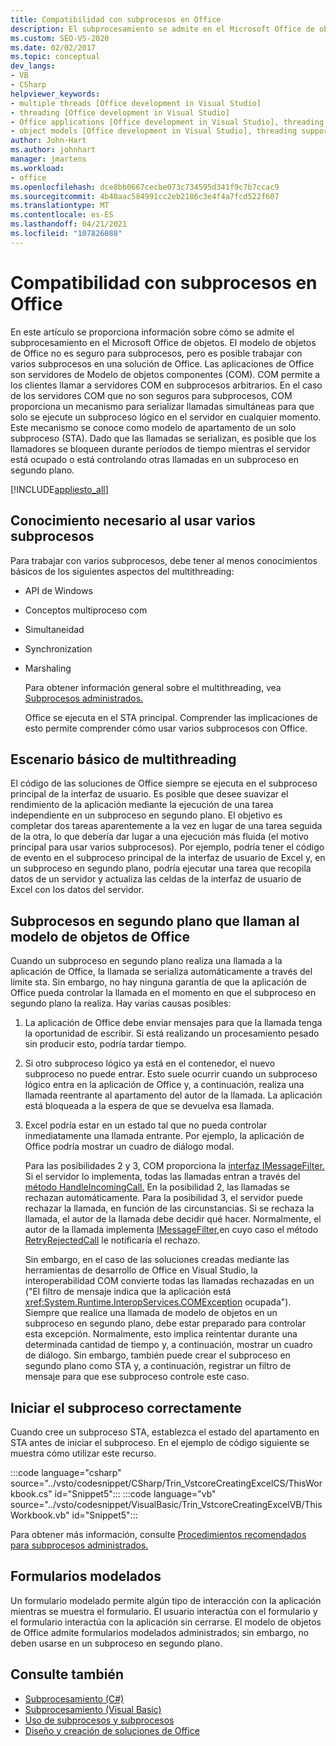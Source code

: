```yaml
---
title: Compatibilidad con subprocesos en Office
description: El subprocesamiento se admite en el Microsoft Office de objetos. El modelo de objetos de Office no es seguro para subprocesos, pero puede trabajar con varios subprocesos en una solución de Office.
ms.custom: SEO-VS-2020
ms.date: 02/02/2017
ms.topic: conceptual
dev_langs:
- VB
- CSharp
helpviewer_keywords:
- multiple threads [Office development in Visual Studio]
- threading [Office development in Visual Studio]
- Office applications [Office development in Visual Studio], threading support
- object models [Office development in Visual Studio], threading support
author: John-Hart
ms.author: johnhart
manager: jmartens
ms.workload:
- office
ms.openlocfilehash: dce8bb0667cecbe073c734595d341f9c7b7ccac9
ms.sourcegitcommit: 4b40aac584991cc2eb2186c3e4f4a7fcd522f607
ms.translationtype: MT
ms.contentlocale: es-ES
ms.lasthandoff: 04/21/2021
ms.locfileid: "107826088"
---
```

# <a name="threading-support-in-office"></a>Compatibilidad con subprocesos en Office
  En este artículo se proporciona información sobre cómo se admite el subprocesamiento en el Microsoft Office de objetos. El modelo de objetos de Office no es seguro para subprocesos, pero es posible trabajar con varios subprocesos en una solución de Office. Las aplicaciones de Office son servidores de Modelo de objetos componentes (COM). COM permite a los clientes llamar a servidores COM en subprocesos arbitrarios. En el caso de los servidores COM que no son seguros para subprocesos, COM proporciona un mecanismo para serializar llamadas simultáneas para que solo se ejecute un subproceso lógico en el servidor en cualquier momento. Este mecanismo se conoce como modelo de apartamento de un solo subproceso (STA). Dado que las llamadas se serializan, es posible que los llamadores se bloqueen durante períodos de tiempo mientras el servidor está ocupado o está controlando otras llamadas en un subproceso en segundo plano.

 [!INCLUDE[appliesto_all](../vsto/includes/appliesto-all-md.md)]

## <a name="knowledge-required-when-using-multiple-threads"></a>Conocimiento necesario al usar varios subprocesos
 Para trabajar con varios subprocesos, debe tener al menos conocimientos básicos de los siguientes aspectos del multithreading:

- API de Windows

- Conceptos multiproceso com

- Simultaneidad

- Synchronization

- Marshaling

  Para obtener información general sobre el multithreading, vea [Subprocesos administrados.](/dotnet/standard/threading/)

  Office se ejecuta en el STA principal. Comprender las implicaciones de esto permite comprender cómo usar varios subprocesos con Office.

## <a name="basic-multithreading-scenario"></a>Escenario básico de multithreading
 El código de las soluciones de Office siempre se ejecuta en el subproceso principal de la interfaz de usuario. Es posible que desee suavizar el rendimiento de la aplicación mediante la ejecución de una tarea independiente en un subproceso en segundo plano. El objetivo es completar dos tareas aparentemente a la vez en lugar de una tarea seguida de la otra, lo que debería dar lugar a una ejecución más fluida (el motivo principal para usar varios subprocesos). Por ejemplo, podría tener el código de evento en el subproceso principal de la interfaz de usuario de Excel y, en un subproceso en segundo plano, podría ejecutar una tarea que recopila datos de un servidor y actualiza las celdas de la interfaz de usuario de Excel con los datos del servidor.

## <a name="background-threads-that-call-into-the-office-object-model"></a>Subprocesos en segundo plano que llaman al modelo de objetos de Office
 Cuando un subproceso en segundo plano realiza una llamada a la aplicación de Office, la llamada se serializa automáticamente a través del límite sta. Sin embargo, no hay ninguna garantía de que la aplicación de Office pueda controlar la llamada en el momento en que el subproceso en segundo plano la realiza. Hay varias causas posibles:

1. La aplicación de Office debe enviar mensajes para que la llamada tenga la oportunidad de escribir. Si está realizando un procesamiento pesado sin producir esto, podría tardar tiempo.

2. Si otro subproceso lógico ya está en el contenedor, el nuevo subproceso no puede entrar. Esto suele ocurrir cuando un subproceso lógico entra en la aplicación de Office y, a continuación, realiza una llamada reentrante al apartamento del autor de la llamada. La aplicación está bloqueada a la espera de que se devuelva esa llamada.

3. Excel podría estar en un estado tal que no pueda controlar inmediatamente una llamada entrante. Por ejemplo, la aplicación de Office podría mostrar un cuadro de diálogo modal.

   Para las posibilidades 2 y 3, COM proporciona la [interfaz IMessageFilter.](/windows/desktop/api/objidl/nn-objidl-imessagefilter) Si el servidor lo implementa, todas las llamadas entran a través del [método HandleIncomingCall.](/windows/desktop/api/objidl/nf-objidl-imessagefilter-handleincomingcall) En la posibilidad 2, las llamadas se rechazan automáticamente. Para la posibilidad 3, el servidor puede rechazar la llamada, en función de las circunstancias. Si se rechaza la llamada, el autor de la llamada debe decidir qué hacer. Normalmente, el autor de la llamada implementa [IMessageFilter,](/windows/desktop/api/objidl/nn-objidl-imessagefilter)en cuyo caso el método [RetryRejectedCall](/windows/desktop/api/objidl/nf-objidl-imessagefilter-retryrejectedcall) le notificaría el rechazo.

   Sin embargo, en el caso de las soluciones creadas mediante las herramientas de desarrollo de Office en Visual Studio, la interoperabilidad COM convierte todas las llamadas rechazadas en un ("El filtro de mensaje indica que la aplicación está <xref:System.Runtime.InteropServices.COMException> ocupada"). Siempre que realice una llamada de modelo de objetos en un subproceso en segundo plano, debe estar preparado para controlar esta excepción. Normalmente, esto implica reintentar durante una determinada cantidad de tiempo y, a continuación, mostrar un cuadro de diálogo. Sin embargo, también puede crear el subproceso en segundo plano como STA y, a continuación, registrar un filtro de mensaje para que ese subproceso controle este caso.

## <a name="start-the-thread-correctly"></a>Iniciar el subproceso correctamente
 Cuando cree un subproceso STA, establezca el estado del apartamento en STA antes de iniciar el subproceso. En el ejemplo de código siguiente se muestra cómo utilizar este recurso.

 :::code language="csharp" source="../vsto/codesnippet/CSharp/Trin_VstcoreCreatingExcelCS/ThisWorkbook.cs" id="Snippet5":::
 :::code language="vb" source="../vsto/codesnippet/VisualBasic/Trin_VstcoreCreatingExcelVB/ThisWorkbook.vb" id="Snippet5":::

 Para obtener más información, consulte [Procedimientos recomendados para subprocesos administrados.](/dotnet/standard/threading/managed-threading-best-practices)

## <a name="modeless-forms"></a>Formularios modelados
 Un formulario modelado permite algún tipo de interacción con la aplicación mientras se muestra el formulario. El usuario interactúa con el formulario y el formulario interactúa con la aplicación sin cerrarse. El modelo de objetos de Office admite formularios modelados administrados; sin embargo, no deben usarse en un subproceso en segundo plano.

## <a name="see-also"></a>Consulte también
- [Subprocesamiento (C#)](/dotnet/csharp/programming-guide/concepts/threading/index)
- [Subprocesamiento (Visual Basic)](/dotnet/visual-basic/programming-guide/concepts/threading/index)
- [Uso de subprocesos y subprocesos](/dotnet/standard/threading/using-threads-and-threading)
- [Diseño y creación de soluciones de Office](../vsto/designing-and-creating-office-solutions.md)
